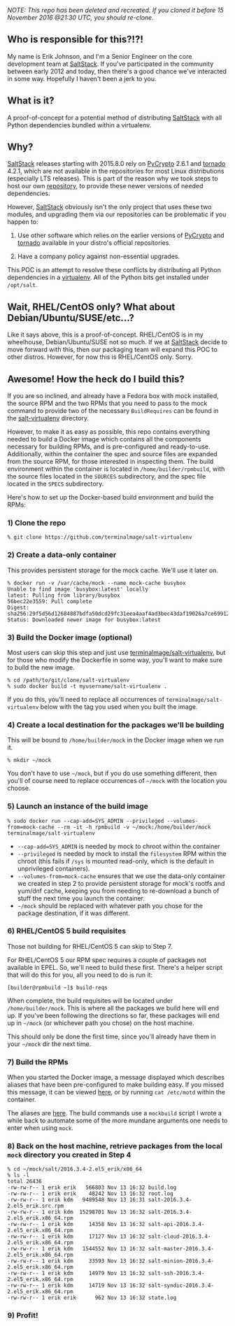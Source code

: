 _NOTE: This repo has been deleted and recreated. If you cloned it before 15 November 2016 @21:30 UTC, you should re-clone._

## Who is responsible for this?!?!

My name is Erik Johnson, and I'm a Senior Engineer on the core development team at [SaltStack](https://saltstack.com). If you've participated in the community between early 2012 and today, then there's a good chance we've interacted in some way. Hopefully I haven't been a jerk to you.

## What is it?

A proof-of-concept for a potential method of distributing [SaltStack](https://saltstack.com) with all Python dependencies bundled within a virtualenv.

## Why?

[SaltStack](https://saltstack.com) releases starting with 2015.8.0 rely on [PyCrypto](https://www.dlitz.net/software/pycrypto/) 2.6.1 and [tornado](http://www.tornadoweb.org/) 4.2.1, which are not available in the repositories for most Linux distributions (especially LTS releases). This is part of the reason why we took steps to host our own [repository](https://repo.saltstack.com/), to provide these newer versions of needed dependencies.

However, [SaltStack](https://saltstack.com) obviously isn't the only project that uses these two modules, and upgrading them via our repositories can be problematic if you happen to:

1. Use other software which relies on the earlier versions of [PyCrypto](https://www.dlitz.net/software/pycrypto/) and [tornado](http://www.tornadoweb.org/) available in your distro's official repositories.

2. Have a company policy against non-essential upgrades.

This POC is an attempt to resolve these conflicts by distributing all Python dependencies in a [virtualenv](https://virtualenv.pypa.io/en/stable/). All of the Python bits get installed under ``/opt/salt``.

## Wait, RHEL/CentOS only? What about Debian/Ubuntu/SUSE/etc...?

Like it says above, this is a proof-of-concept. RHEL/CentOS is in my wheelhouse, Debian/Ubuntu/SUSE not so much. If we at [SaltStack](https://saltstack.com) decide to move forward with this, then our packaging team will expand this POC to other distros. However, for now this is RHEL/CentOS only. Sorry.

## Awesome! How the heck do I build this?

If you are so inclined, and already have a Fedora box with mock installed, the source RPM and the two RPMs that you need to pass to the mock command to provide two of the necessary ``BuildRequires`` can be found in the [salt-virtualenv](https://github.com/terminalmage/salt-virtualenv/tree/master/salt-virtualenv) directory.

However, to make it as easy as possible, this repo contains everything needed to build a Docker image which contains all the components necessary for building RPMs, and is pre-configured and ready-to-use. Additionally, within the container the spec and source files are expanded from the source RPM, for those interested in inspecting them. The build environment within the container is located in ``/home/builder/rpmbuild``, with the source files located in the ``SOURCES`` subdirectory, and the spec file located in the ``SPECS`` subdirectory.

Here's how to set up the Docker-based build environment and build the RPMs:

### 1) Clone the repo

```
% git clone https://github.com/terminalmage/salt-virtualenv
```

### 2) Create a data-only container

This provides persistent storage for the mock cache. We'll use it later on.

```
% docker run -v /var/cache/mock --name mock-cache busybox
Unable to find image 'busybox:latest' locally
latest: Pulling from library/busybox
56bec22e3559: Pull complete
Digest: sha256:29f5d56d12684887bdfa50dcd29fc31eea4aaf4ad3bec43daf19026a7ce69912
Status: Downloaded newer image for busybox:latest
```

### 3) Build the Docker image (optional)

Most users can skip this step and just use [terminalmage/salt-virtualenv](https://hub.docker.com/r/terminalmage/salt-virtualenv/), but for those who modify the Dockerfile in some way, you'll want to make sure to build the new image.

```
% cd /path/to/git/clone/salt-virtualenv
% sudo docker build -t myusername/salt-virtualenv .
```

If you do this, you'll need to replace all occurrences of ``terminalmage/salt-virtualenv`` below with the tag you used when you built the image.

### 4) Create a local destination for the packages we'll be building

This will be bound to ``/home/builder/mock`` in the Docker image when we run it.

```
% mkdir ~/mock
```

You don't have to use ``~/mock``, but if you do use something different, then you'll of course need to replace occurrences of ``~/mock`` with the location you choose.

### 5) Launch an instance of the build image

```
% sudo docker run --cap-add=SYS_ADMIN --privileged --volumes-from=mock-cache --rm -it -h rpmbuild -v ~/mock:/home/builder/mock terminalmage/salt-virtualenv
```

- ``--cap-add=SYS_ADMIN`` is needed by mock to chroot within the container
- ``--privileged`` is needed by mock to install the ``filesystem`` RPM within the chroot (this fails if ``/sys`` is mounted read-only, which is the default in unprivileged containers).
- ``--volumes-from=mock-cache`` ensures that we use the data-only container we created in step 2 to provide persistent storage for mock's rootfs and yum/dnf cache, keeping you from needing to re-download a bunch of stuff the next time you launch the container.
- ``~/mock`` should be replaced with whatever path you chose for the package destination, if it was different.


### 6) RHEL/CentOS 5 build requisites

Those not building for RHEL/CentOS 5 can skip to Step 7.

For RHEL/CentOS 5 our RPM spec requires a couple of packages not available in EPEL. So, we'll need to build these first. There's a helper script that will do this for you, all you need to do is run it:

```
[builder@rpmbuild ~]$ build-reqs
```

When complete, the build requisites will be located under ``/home/builder/mock``. This is where all the packages we build here will end up. If you've been following the directions so far, these packages will end up in ``~/mock`` (or whichever path you chose) on the host machine.

This should only be done the first time, since you'll already have them in your ``~/mock`` dir the next time.

### 7) Build the RPMs

When you started the Docker image, a message displayed which describes aliases that have been pre-configured to make building easy. If you missed this message, it can be viewed [here](https://github.com/terminalmage/salt-virtualenv/blob/master/salt-virtualenv/motd), or by running ``cat /etc/motd`` within the container.

The aliases are [here](https://github.com/terminalmage/salt-virtualenv/blob/master/salt-virtualenv/aliases). The build commands use a ``mockbuild`` script I wrote a while back to automate some of the more mundane arguments one needs to enter when using ``mock``.

### 8) Back on the host machine, retrieve packages from the local ``mock`` directory you created in Step 4

```
% cd ~/mock/salt/2016.3.4-2.el5_erik/x86_64
% ls -l
total 26436
-rw-rw-r-- 1 erik erik   566803 Nov 13 16:32 build.log
-rw-rw-r-- 1 erik erik    48242 Nov 13 16:32 root.log
-rw-rw-r-- 1 erik kdm   9489548 Nov 13 16:31 salt-2016.3.4-2.el5_erik.src.rpm
-rw-rw-r-- 1 erik kdm  15298701 Nov 13 16:32 salt-2016.3.4-2.el5_erik.x86_64.rpm
-rw-rw-r-- 1 erik kdm     14358 Nov 13 16:32 salt-api-2016.3.4-2.el5_erik.x86_64.rpm
-rw-rw-r-- 1 erik kdm     17127 Nov 13 16:32 salt-cloud-2016.3.4-2.el5_erik.x86_64.rpm
-rw-rw-r-- 1 erik kdm   1544552 Nov 13 16:32 salt-master-2016.3.4-2.el5_erik.x86_64.rpm
-rw-rw-r-- 1 erik kdm     33593 Nov 13 16:32 salt-minion-2016.3.4-2.el5_erik.x86_64.rpm
-rw-rw-r-- 1 erik kdm     14979 Nov 13 16:32 salt-ssh-2016.3.4-2.el5_erik.x86_64.rpm
-rw-rw-r-- 1 erik kdm     14719 Nov 13 16:32 salt-syndic-2016.3.4-2.el5_erik.x86_64.rpm
-rw-rw-r-- 1 erik erik      962 Nov 13 16:32 state.log
```

### 9) Profit!
